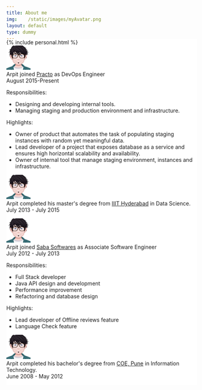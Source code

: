 ```yaml
---
title: About me
img:    /static/images/myAvatar.png
layout: default
type: dummy
---
```


<div style="background: #FFF;">
  <div style="margin-top: -20px;">
      {% include personal.html %}
  </div>
  <div class="ui one column padded grid center aligned">
    <div class="ui row">
      <div class="ui feed">
        <div class="event">
          <div class="label">
            <img src="/static/images/myAvatar_icon.png">
          </div>
          <div class="content">
            <div class="summary">
              <a class="user">
                Arpit
              </a> joined <a href="http://www.practo.com">Practo</a> as DevOps Engineer
              <div class="date">
                August 2015-Present
              </div>
            </div>
            <div class="meta">
              <p>
                <p>Responsibilities:</p>
                <ul>
                  <li>Designing and developing internal tools.</li>
                  <li>Managing staging and production environment and infrastructure.</li>
                </ul>
                <p>Highlights:</p>
                <ul>
                  <li>Owner of product that automates the task of populating staging instances with random yet meaningful data.</li>
                  <li>Lead developer of a project that exposes database as a service and ensures high horizontal scalability and availability.</li>
                  <li>Owner of internal tool that manage staging environment, instances and infrastructure.</li>
                </ul>
              </p>
            </div>
          </div>
        </div>
        <div class="event">
          <div class="label">
            <img src="/static/images/myAvatar_icon.png">
          </div>
          <div class="content">
            <div class="summary">
              <a class="user">
                Arpit
              </a> completed his master's degree from <a href="https://www.iiit.ac.in/">IIIT Hyderabad</a> in Data Science.
              <div class="date">
                July 2013 - July 2015
              </div>
            </div>
            <div class="meta">
              <p></p>
            </div>
          </div>
        </div>
        <div class="event">
          <div class="label">
            <img src="/static/images/myAvatar_icon.png">
          </div>
          <div class="content">
            <div class="summary">
              <a class="user">
                Arpit
              </a> joined <a href="http://www.saba.com">Saba Softwares</a> as Associate Software Engineer
              <div class="date">
                July 2012 - July 2013
              </div>
            </div>
            <div class="meta">
              <p>
                <p>Responsibilities:</p>
                <ul>
                  <li>Full Stack developer</li>
                  <li>Java API design and development</li>
                  <li>Performance improvement</li>
                  <li>Refactoring and database design</li>
                </ul>
                <p>Highlights:</p>
                <ul>
                  <li>Lead developer of Offline reviews feature</li>
                  <li>Language Check feature</li>
                </ul>
              </p>
            </div>
          </div>
        </div>
        <div class="event">
          <div class="label">
            <img src="/static/images/myAvatar_icon.png">
          </div>
          <div class="content">
            <div class="summary">
              <a class="user">
                Arpit
              </a> completed his bachelor's degree from <a href="https://www.coep.org.in/">COE, Pune</a> in Information Technology.
              <div class="date">
                June 2008 - May 2012
              </div>
            </div>
            <div class="meta">
              <p></p>
            </div>
          </div>
        </div>
      </div>
    </div>
  </div>    
</div>

